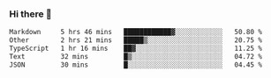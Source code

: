### Hi there 👋

<!--
**WShiBin/WShiBin** is a ✨ _special_ ✨ repository because its `README.md` (this file) appears on your GitHub profile.

Here are some ideas to get you started:

- 🔭 I’m currently working on ...
- 🌱 I’m currently learning ...
- 👯 I’m looking to collaborate on ...
- 🤔 I’m looking for help with ...
- 💬 Ask me about ...
- 📫 How to reach me: ...
- 😄 Pronouns: ...
- ⚡ Fun fact: ...
-->

<!--START_SECTION:waka-->

```txt
Markdown     5 hrs 46 mins   ████████████▓░░░░░░░░░░░░   50.80 %
Other        2 hrs 21 mins   █████▒░░░░░░░░░░░░░░░░░░░   20.75 %
TypeScript   1 hr 16 mins    ██▓░░░░░░░░░░░░░░░░░░░░░░   11.25 %
Text         32 mins         █▒░░░░░░░░░░░░░░░░░░░░░░░   04.72 %
JSON         30 mins         █░░░░░░░░░░░░░░░░░░░░░░░░   04.45 %
```

<!--END_SECTION:waka-->

